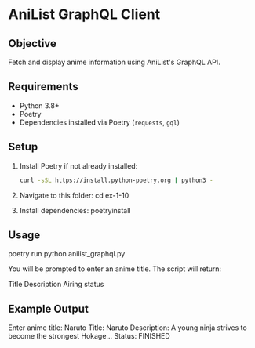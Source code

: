 # AniList GraphQL Client

## Objective
Fetch and display anime information using AniList's GraphQL API.

## Requirements
- Python 3.8+
- Poetry
- Dependencies installed via Poetry (`requests`, `gql`)

## Setup
1. Install Poetry if not already installed:
   ```bash
   curl -sSL https://install.python-poetry.org | python3 -

2. Navigate to this folder:
cd ex-1-10

3. Install dependencies:
poetryinstall


## Usage
poetry run python anilist_graphql.py

You will be prompted to enter an anime title. The script will return:

Title
Description
Airing status

## Example Output
Enter anime title: Naruto
Title: Naruto
Description: A young ninja strives to become the strongest Hokage...
Status: FINISHED


